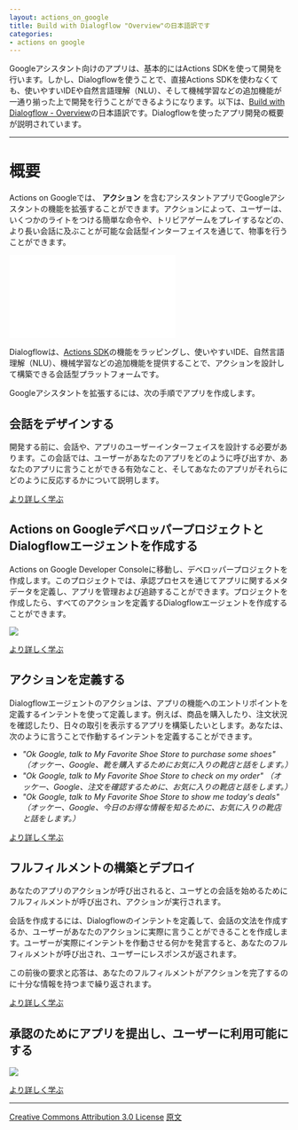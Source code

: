 ```yaml
---
layout: actions_on_google
title: Build with Dialogflow "Overview"の日本語訳です
categories:
- actions on google
---
```

Googleアシスタント向けのアプリは、基本的にはActions SDKを使って開発を行います。しかし、Dialogflowを使うことで、直接Actions SDKを使わなくても、使いやすいIDEや自然言語理解（NLU）、そして機械学習などの追加機能が一通り揃った上で開発を行うことができるようになります。以下は、[Build with Dialogflow - Overview](https://developers.google.com/actions/dialogflow/)の日本語訳です。Dialogflowを使ったアプリ開発の概要が説明されています。

---

# 概要

Actions on Googleでは、 **アクション** を含むアシスタントアプリでGoogleアシスタントの機能を拡張することができます。アクションによって、ユーザーは、いくつかのライトをつける簡単な命令や、トリビアゲームをプレイするなどの、より長い会話に及ぶことが可能な会話型インターフェイスを通じて、物事を行うことができます。

<iframe class="devsite-embedded-youtube-video" data-autohide="1" data-showinfo="0" frameborder="0" allowfullscreen="" id="ytplayer0" data-enablejsapi="1" src="//www.youtube.com/embed/3NIopUsI4ik?autohide=1&amp;showinfo=0&amp;enablejsapi=1" origin="https://developers.google.com" style="border: 0;"></iframe>

Dialogflowは、[Actions SDK](https://developers.google.com/actions/develop/sdk)の機能をラッピングし、使いやすいIDE、自然言語理解（NLU）、機械学習などの追加機能を提供することで、アクションを設計して構築できる会話型プラットフォームです。

Googleアシスタントを拡張するには、次の手順でアプリを作成します。

## 会話をデザインする

開発する前に、会話や、アプリのユーザーインターフェイスを設計する必要があります。この会話では、ユーザーがあなたのアプリをどのように呼び出すか、あなたのアプリに言うことができる有効なこと、そしてあなたのアプリがそれらにどのように反応するかについて説明します。

[より詳しく学ぶ](https://developers.google.com/actions/dialogflow/design-conversation)

## Actions on GoogleデベロッパープロジェクトとDialogflowエージェントを作成する

Actions on Google Developer Consoleに移動し、デベロッパープロジェクトを作成します。このプロジェクトでは、承認プロセスを通じてアプリに関するメタデータを定義し、アプリを管理および追跡することができます。プロジェクトを作成したら、すべてのアクションを定義するDialogflowエージェントを作成することができます。

![](https://developers.google.com/actions/images/aog-project-apiai-actions.png)

[より詳しく学ぶ](https://developers.google.com/actions/dialogflow/project-agent)

## アクションを定義する

Dialogflowエージェントのアクションは、アプリの機能へのエントリポイントを定義するインテントを使って定義します。例えば、商品を購入したり、注文状況を確認したり、日々の取引を表示するアプリを構築したいとします。あなたは、次のように言うことで作動するインテントを定義することができます。

* _"Ok Google, talk to My Favorite Shoe Store to purchase some shoes" （オッケー、Google、靴を購入するためにお気に入りの靴店と話をします。）_
* _"Ok Google, talk to My Favorite Shoe Store to check on my order" （オッケー、Google、注文を確認するために、お気に入りの靴店と話をします。）_
* _"Ok Google, talk to My Favorite Shoe Store to show me today's deals" （オッケー、Google、今日のお得な情報を知るために、お気に入りの靴店と話をします。）_

[より詳しく学ぶ](https://developers.google.com/actions/dialogflow/define-actions)

## フルフィルメントの構築とデプロイ

あなたのアプリのアクションが呼び出されると、ユーザとの会話を始めるためにフルフィルメントが呼び出され、アクションが実行されます。

会話を作成するには、Dialogflowのインテントを定義して、会話の文法を作成するか、ユーザーがあなたのアクションに実際に言うことができることを作成します。ユーザーが実際にインテントを作動させる何かを発言すると、あなたのフルフィルメントが呼び出され、ユーザーにレスポンスが返されます。

この前後の要求と応答は、あなたのフルフィルメントがアクションを完了するのに十分な情報を持つまで繰り返されます。

[より詳しく学ぶ](https://developers.google.com/actions/dialogflow/fulfillment)

## 承認のためにアプリを提出し、ユーザーに利用可能にする

![](https://developers.google.com/actions/images/aog-project-info.png)

[より詳しく学ぶ](https://developers.google.com/actions/dialogflow/submit-app)

---

[Creative Commons Attribution 3.0 License](http://creativecommons.org/licenses/by/3.0/)
[原文](https://developers.google.com/actions/dialogflow/)
